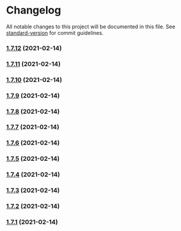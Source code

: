 # Changelog

All notable changes to this project will be documented in this file. See [standard-version](https://github.com/conventional-changelog/standard-version) for commit guidelines.

### [1.7.12](https://github.com/yegobox/flipper-plugins/compare/v1.9.8...v1.7.12) (2021-02-14)

### [1.7.11](https://github.com/yegobox/flipper-plugins/compare/v1.9.7...v1.7.11) (2021-02-14)

### [1.7.10](https://github.com/yegobox/flipper-plugins/compare/v1.7.9...v1.7.10) (2021-02-14)

### [1.7.9](https://github.com/yegobox/flipper-plugins/compare/v1.7.8...v1.7.9) (2021-02-14)

### [1.7.8](https://github.com/yegobox/flipper-plugins/compare/v1.9.6...v1.7.8) (2021-02-14)

### [1.7.7](https://github.com/yegobox/flipper-plugins/compare/v1.7.6...v1.7.7) (2021-02-14)

### [1.7.6](https://github.com/yegobox/flipper-plugins/compare/v1.7.5...v1.7.6) (2021-02-14)

### [1.7.5](https://github.com/yegobox/flipper-plugins/compare/v1.6.1...v1.7.5) (2021-02-14)

### [1.7.4](https://github.com/yegobox/flipper-plugins/compare/v1.7.3...v1.7.4) (2021-02-14)

### [1.7.3](https://github.com/yegobox/flipper-plugins/compare/v1.7.2...v1.7.3) (2021-02-14)

### [1.7.2](https://github.com/yegobox/flipper-plugins/compare/v1.7.1...v1.7.2) (2021-02-14)

### [1.7.1](https://github.com/yegobox/flipper-plugins/compare/v1.0.0...v1.7.1) (2021-02-14)
